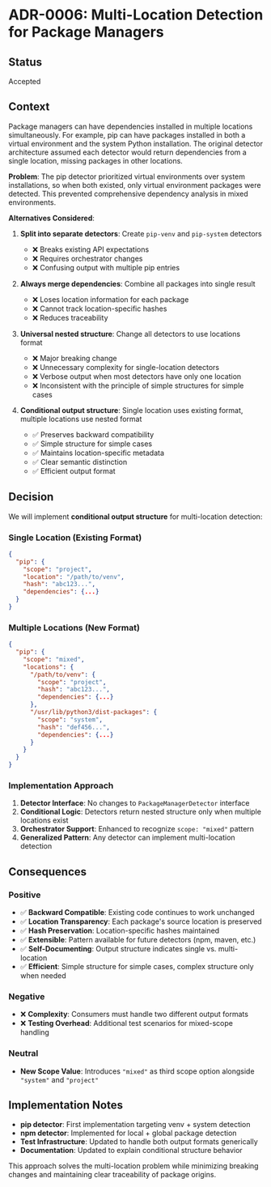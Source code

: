 # ADR-0006: Multi-Location Detection for Package Managers

## Status

Accepted

## Context

Package managers can have dependencies installed in multiple locations simultaneously. For example, pip can have packages installed in both a virtual environment and the system Python installation. The original detector architecture assumed each detector would return dependencies from a single location, missing packages in other locations.

**Problem**: The pip detector prioritized virtual environments over system installations, so when both existed, only virtual environment packages were detected. This prevented comprehensive dependency analysis in mixed environments.

**Alternatives Considered**:

1. **Split into separate detectors**: Create `pip-venv` and `pip-system` detectors
   - ❌ Breaks existing API expectations
   - ❌ Requires orchestrator changes
   - ❌ Confusing output with multiple pip entries

2. **Always merge dependencies**: Combine all packages into single result
   - ❌ Loses location information for each package
   - ❌ Cannot track location-specific hashes
   - ❌ Reduces traceability

3. **Universal nested structure**: Change all detectors to use locations format
   - ❌ Major breaking change
   - ❌ Unnecessary complexity for single-location detectors
   - ❌ Verbose output when most detectors have only one location
   - ❌ Inconsistent with the principle of simple structures for simple cases

4. **Conditional output structure**: Single location uses existing format, multiple locations use nested format
   - ✅ Preserves backward compatibility
   - ✅ Simple structure for simple cases
   - ✅ Maintains location-specific metadata
   - ✅ Clear semantic distinction
   - ✅ Efficient output format

## Decision

We will implement **conditional output structure** for multi-location detection:

### Single Location (Existing Format)

```json
{
  "pip": {
    "scope": "project",
    "location": "/path/to/venv",
    "hash": "abc123...",
    "dependencies": {...}
  }
}
```

### Multiple Locations (New Format)

```json
{
  "pip": {
    "scope": "mixed",
    "locations": {
      "/path/to/venv": {
        "scope": "project",
        "hash": "abc123...",
        "dependencies": {...}
      },
      "/usr/lib/python3/dist-packages": {
        "scope": "system",
        "hash": "def456...",
        "dependencies": {...}
      }
    }
  }
}
```

### Implementation Approach

1. **Detector Interface**: No changes to `PackageManagerDetector` interface
2. **Conditional Logic**: Detectors return nested structure only when multiple locations exist
3. **Orchestrator Support**: Enhanced to recognize `scope: "mixed"` pattern
4. **Generalized Pattern**: Any detector can implement multi-location detection

## Consequences

### Positive

- ✅ **Backward Compatible**: Existing code continues to work unchanged
- ✅ **Location Transparency**: Each package's source location is preserved
- ✅ **Hash Preservation**: Location-specific hashes maintained
- ✅ **Extensible**: Pattern available for future detectors (npm, maven, etc.)
- ✅ **Self-Documenting**: Output structure indicates single vs. multi-location
- ✅ **Efficient**: Simple structure for simple cases, complex structure only when needed

### Negative

- ❌ **Complexity**: Consumers must handle two different output formats
- ❌ **Testing Overhead**: Additional test scenarios for mixed-scope handling

### Neutral

- **New Scope Value**: Introduces `"mixed"` as third scope option alongside `"system"` and `"project"`

## Implementation Notes

- **pip detector**: First implementation targeting venv + system detection
- **npm detector**: Implemented for local + global package detection
- **Test Infrastructure**: Updated to handle both output formats generically
- **Documentation**: Updated to explain conditional structure behavior

This approach solves the multi-location problem while minimizing breaking changes and maintaining clear traceability of package origins.
